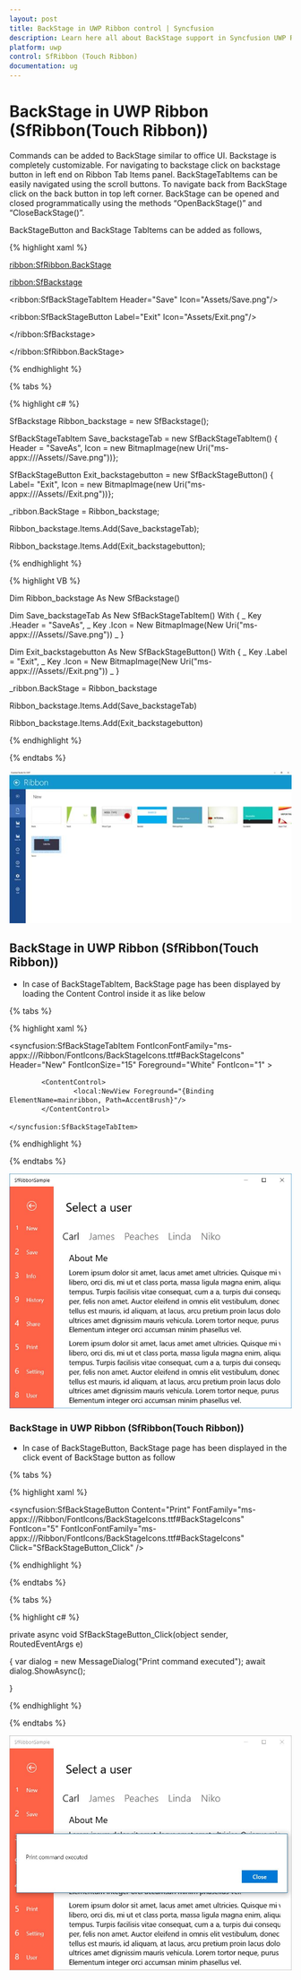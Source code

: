 ```yaml
---
layout: post
title: BackStage in UWP Ribbon control | Syncfusion
description: Learn here all about BackStage support in Syncfusion UWP Ribbon (SfRibbon(Touch Ribbon)) control, it's elements and more.
platform: uwp
control: SfRibbon (Touch Ribbon)
documentation: ug
---
```


# BackStage in UWP Ribbon (SfRibbon(Touch Ribbon))

Commands can be added to BackStage similar to office UI. Backstage is completely customizable. For navigating to backstage click on backstage button in left end on Ribbon Tab Items panel. BackStageTabItems can be easily navigated using the scroll buttons. To navigate back from BackStage click on the back button in top left corner. BackStage can be opened and closed programmatically using the methods “OpenBackStage()” and “CloseBackStage()”.

BackStageButton and BackStage TabItems can be added as follows,


{% highlight xaml %}

<ribbon:SfRibbon.BackStage>

<ribbon:SfBackstage>

<ribbon:SfBackStageTabItem Header="Save" Icon="Assets/Save.png"/>

<ribbon:SfBackStageButton Label="Exit" Icon="Assets/Exit.png"/>

</ribbon:SfBackstage>

</ribbon:SfRibbon.BackStage>


{% endhighlight %}


{% tabs %}

{% highlight c# %}

 SfBackstage Ribbon_backstage = new SfBackstage();

 SfBackStageTabItem Save_backstageTab = new SfBackStageTabItem() { Header = "SaveAs", Icon = new BitmapImage(new Uri("ms-appx:///Assets//Save.png"))};

 SfBackStageButton Exit_backstagebutton = new SfBackStageButton() { Label= "Exit", Icon = new BitmapImage(new Uri("ms-appx:///Assets//Exit.png"))};

 _ribbon.BackStage = Ribbon_backstage;
         
 Ribbon_backstage.Items.Add(Save_backstageTab);

 Ribbon_backstage.Items.Add(Exit_backstagebutton);

{% endhighlight %}



{% highlight VB %}

Dim Ribbon_backstage As New SfBackstage()

Dim Save_backstageTab As New SfBackStageTabItem() With { _
	Key .Header = "SaveAs", _
	Key .Icon = New BitmapImage(New Uri("ms-appx:///Assets//Save.png")) _
}

Dim Exit_backstagebutton As New SfBackStageButton() With { _
	Key .Label = "Exit", _
	Key .Icon = New BitmapImage(New Uri("ms-appx:///Assets//Exit.png")) _
}

_ribbon.BackStage = Ribbon_backstage

Ribbon_backstage.Items.Add(Save_backstageTab)

Ribbon_backstage.Items.Add(Exit_backstagebutton)

{% endhighlight %}

{% endtabs %}

![BackStage commands in UWP Ribbon](backstage_images/uwp-ribbon-backstage-commands.jpeg)

## BackStage in UWP Ribbon (SfRibbon(Touch Ribbon))

* In case of BackStageTabItem, BackStage page has been displayed by loading the Content Control inside it as like below 

{% tabs %}

{% highlight xaml %}

   <syncfusion:SfBackStageTabItem FontIconFontFamily="ms-appx:///Ribbon/FontIcons/BackStageIcons.ttf#BackStageIcons"  Header="New" FontIconSize="15" Foreground="White" FontIcon="1" >
            
            <ContentControl>
                    <local:NewView Foreground="{Binding ElementName=mainribbon, Path=AccentBrush}"/>
            </ContentControl>

    </syncfusion:SfBackStageTabItem>



{% endhighlight %}

{% endtabs %}

![BackStage tab item in UWP Ribbon](backStage_images/uwp-ribbon-backstage-tab-item.jpeg)

### BackStage in UWP Ribbon (SfRibbon(Touch Ribbon))

* In case of BackStageButton, BackStage page has been displayed in the click event of BackStage button as follow

{% tabs %}

{% highlight xaml %}

  <syncfusion:SfBackStageButton Content="Print" FontFamily="ms-appx:///Ribbon/FontIcons/BackStageIcons.ttf#BackStageIcons"  FontIcon="5" FontIconFontFamily="ms-appx:///Ribbon/FontIcons/BackStageIcons.ttf#BackStageIcons" Click="SfBackStageButton_Click" />

{% endhighlight %}

{% endtabs %}

{% tabs %}

{% highlight c# %}

private async void SfBackStageButton_Click(object sender, RoutedEventArgs e)

{
    var dialog = new MessageDialog("Print command executed");
    await dialog.ShowAsync();

}

{% endhighlight %}

{% endtabs %}

![Backstage button in UWP Ribbon](backStage_images/uwp-ribbon-backstage-button.jpeg)


